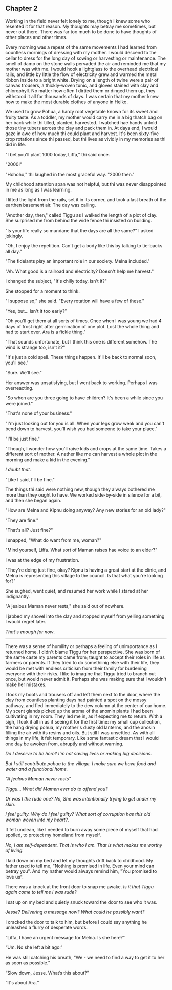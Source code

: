 ## Chapter 2

Working in the field never felt lonely to me, though I knew some who resented it for that reason. My thoughts may betray me sometimes, but never out there. There was far too much to be done to have thoughts of other places and other times.

Every morning was a repeat of the same movements I had learned from countless mornings of dressing with my mother. I would descend to the cellar to dress for the long day of sowing or harvesting or maintenance. The smell of damp on the stone walls pervaded the air and reminded me that my mother was with me. I would hook a lightglass to the overhead electrical rails, and little by little the flow of electricity grew and warmed the metal ribbon inside to a bright white. Drying on a length of twine were a pair of canvas trousers, a thickly-woven tunic, and gloves stained with clay and chlorophyll. No matter how often I dirtied them or dinged them up, they withstood it all for thousands of days. I was certain that my mother knew how to make the most durable clothes of anyone in Heiko.

We used to grow Pohua, a hardy root vegetable known for its sweet and fruity taste. As a toddler, my mother would carry me in a big thatch bag on her back while thi tilled, planted, harvested. I watched hae hands unfold those tiny tubers across the clay and pack them in. At days end, I would gaze in awe of how much thi could plant and harvest. It's been sixty-five crop rotations since thi passed, but thi lives as vividly in my memories as thi did in life.

"I bet you'll plant 1000 today, Liffa," thi said once.

"2000!"

"Hohoho," thi laughed in the most graceful way. "2000 then."

My childhood attention span was not helpful, but thi was never disappointed in me as long as I was learning.

I lifted the light from the rails, set it in its corner, and took a last breath of the earthen basement air. The day was calling.

"Another day, then," called Tiggu as I walked the length of a plot of clay. She surprised me from behind the wide fence thi insisted on building.

"Is your life really so mundane that the days are all the same?" I asked jokingly.

"Oh, I enjoy the repetition. Can't get a body like this by talking to tie-backs all day."

"The fidelants play an important role in our society. Melna included."

"Ah. What good is a railroad and electricity? Doesn't help me harvest."

I changed the subject, "It's chilly today, isn't it?"

She stopped for a moment to think. 

"I suppose so," she said. "Every rotation will have a few of these."

"Yes, but... Isn't it too early?”

"Oh you'll get them at all sorts of times. Once when I was young we had 4 days of frost right after germination of one plot. Lost the whole thing and had to start over. Ara is a fickle thing."

"That sounds unfortunate, but I think this one is different somehow. The wind is strange too, isn't it?"

"It's just a cold spell. These things happen. It'll be back to normal soon, you'll see."

"Sure. We'll see."

Her answer was unsatisfying, but I went back to working. Perhaps I was overreacting.

"So when are you three going to have children? It's been a while since you were joined."

"That's none of your business."

"I'm just looking out for you is all. When your legs grow weak and you can't bend down to harvest, you'll wish you had someone to take your place."

"I'll be just fine."

"Though, I wonder how you'll raise kids and crops at the same time. Takes a different sort of mother. A nather like me can harvest a whole plot in the morning and make a kid in the evening."

_I doubt that._

"Like I said, I'll be fine." 

The things thi said were nothing new, though they always bothered me more than they ought to have. We worked side-by-side in silence for a bit, and then she began again.

"How are Melna and Kipnu doing anyway? Any new stories for an old lady?"

"They are fine."

"That's all? Just fine?"

I snapped, "What do want from me, woman?"

"Mind yourself, Liffa. What sort of Maman raises hae voice to an elder?"

I was at the edge of my frustration.

"They're doing just fine, okay? Kipnu is having a great start at the clinic, and Melna is representing this village to the council. Is that what you're looking for?"

She sughed, went quiet, and resumed her work while I stared at her indignantly.

"A jealous Maman never rests," she said out of nowhere.

I jabbed my shovel into the clay and stopped myself from yelling something I would regret later. 

_That's enough for now_.

---

There was a sense of humility or perhaps a feeling of unimportance as I returned home. I didn't blame Tiggu for her perspective. She was born of the same caste my parents came from; taught to accept their roles in life as farmers or parents. If they tried to do somethiinig else with their life, they would be met with endless criticism from their family for burdening everyone with their risks. I like to imagine that Tiggu tried to branch out once, but would never admit it. Perhaps she was making sure that I wouldn't make her mistakes.

I took my boots and trousers off and left them next to the door, where the clay from countless planting days had painted a spot on the mossy pathway, and fled immediately to the dew column at the center of our home. My scent glands picked up the aroma of the anomin plants I had been cultivating in my room. They led me in, as if expecting me to return. With a sigh, I took it all in as if seeing it for the first time: my small cup collection, the hang drying pohua, my mother's dusty old lanterns, and the anosin filling the air with its resins and oils. But still I was unsettled. As with all things in my life, it felt temporary. Like some fantastic dream that I would one day be awoken from, abruptly and without warning.

_Do I deserve to be here? I'm not saving lives or making big decisions._ 

_But I still contribute pohua to the village. I make sure we have food and water and a functional home._

_"A jealous Maman never rests"_

_Tiggu... What did Mamen ever do to offend you?_

_Or was I the rude one? No, She was intentionally trying to get under my skin._

_I feel guilty. Why do I feel guilty? What sort of corruption has this old woman woven into my heart?_. 

It felt unclean, like I needed to burn away some piece of myself that had spoiled, to protect my homeland from myself.

_No, I am self-dependent. That is who I am. That is what makes me worthy of living._

I laid down on my bed and let my thoughts drift back to childhood. My father used to tell me, "Nothing is promised in life. Even your mind can betray you". And my nather would always remind him, "You promised to love us".

There was a knock at the front door to snap me awake. _Is it that Tiggu again come to tell me I was rude?_ 

I sat up on my bed and quietly snuck toward the door to see who it was. 

_Jesse? Delivering a message now? What could he possibly want?_

I cracked the door to talk to him, but before I could say anything he unleashed a flurry of desperate words.

“Liffa, I have an urgent message for Melna. Is she here?”

“Um. No she left a bit ago.”

He was still catching his breath, “We - we need to find a way to get it to her as soon as possible.”

“Slow down, Jesse. What’s this about?”

“It's about Ara.“
